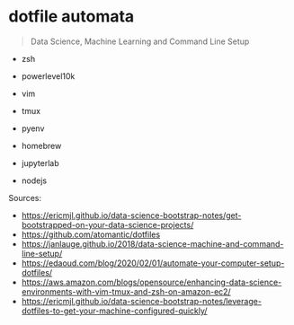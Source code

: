 # dotfile automata
> Data Science, Machine Learning and Command Line Setup

- zsh
 - powerlevel10k
- vim
- tmux

- pyenv
- homebrew
- jupyterlab
- nodejs


Sources:
- https://ericmjl.github.io/data-science-bootstrap-notes/get-bootstrapped-on-your-data-science-projects/
- https://github.com/atomantic/dotfiles
- https://janlauge.github.io/2018/data-science-machine-and-command-line-setup/
- https://edaoud.com/blog/2020/02/01/automate-your-computer-setup-dotfiles/
- https://aws.amazon.com/blogs/opensource/enhancing-data-science-environments-with-vim-tmux-and-zsh-on-amazon-ec2/
- https://ericmjl.github.io/data-science-bootstrap-notes/leverage-dotfiles-to-get-your-machine-configured-quickly/ 
